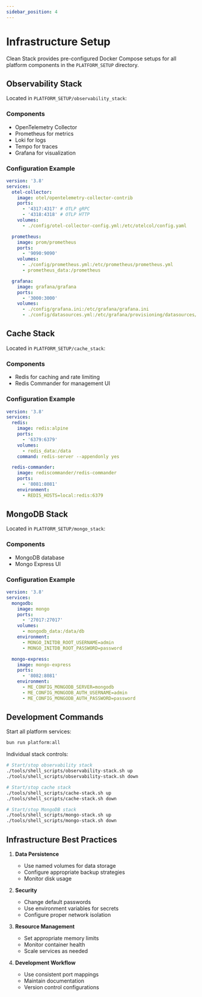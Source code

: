 ```yaml
---
sidebar_position: 4
---
```


# Infrastructure Setup

Clean Stack provides pre-configured Docker Compose setups for all platform components in the `PLATFORM_SETUP` directory.

## Observability Stack

Located in `PLATFORM_SETUP/observability_stack`:

### Components

- OpenTelemetry Collector
- Prometheus for metrics
- Loki for logs
- Tempo for traces
- Grafana for visualization

### Configuration Example

```yaml
version: '3.8'
services:
  otel-collector:
    image: otel/opentelemetry-collector-contrib
    ports:
      - '4317:4317' # OTLP gRPC
      - '4318:4318' # OTLP HTTP
    volumes:
      - ./config/otel-collector-config.yml:/etc/otelcol/config.yaml

  prometheus:
    image: prom/prometheus
    ports:
      - '9090:9090'
    volumes:
      - ./config/prometheus.yml:/etc/prometheus/prometheus.yml
      - prometheus_data:/prometheus

  grafana:
    image: grafana/grafana
    ports:
      - '3000:3000'
    volumes:
      - ./config/grafana.ini:/etc/grafana/grafana.ini
      - ./config/datasources.yml:/etc/grafana/provisioning/datasources/datasources.yml
```

## Cache Stack

Located in `PLATFORM_SETUP/cache_stack`:

### Components

- Redis for caching and rate limiting
- Redis Commander for management UI

### Configuration Example

```yaml
version: '3.8'
services:
  redis:
    image: redis:alpine
    ports:
      - '6379:6379'
    volumes:
      - redis_data:/data
    command: redis-server --appendonly yes

  redis-commander:
    image: rediscommander/redis-commander
    ports:
      - '8081:8081'
    environment:
      - REDIS_HOSTS=local:redis:6379
```

## MongoDB Stack

Located in `PLATFORM_SETUP/mongo_stack`:

### Components

- MongoDB database
- Mongo Express UI

### Configuration Example

```yaml
version: '3.8'
services:
  mongodb:
    image: mongo
    ports:
      - '27017:27017'
    volumes:
      - mongodb_data:/data/db
    environment:
      - MONGO_INITDB_ROOT_USERNAME=admin
      - MONGO_INITDB_ROOT_PASSWORD=password

  mongo-express:
    image: mongo-express
    ports:
      - '8082:8081'
    environment:
      - ME_CONFIG_MONGODB_SERVER=mongodb
      - ME_CONFIG_MONGODB_AUTH_USERNAME=admin
      - ME_CONFIG_MONGODB_AUTH_PASSWORD=password
```

## Development Commands

Start all platform services:

```bash
bun run platform:all
```

Individual stack controls:

```bash
# Start/stop observability stack
./tools/shell_scripts/observability-stack.sh up
./tools/shell_scripts/observability-stack.sh down

# Start/stop cache stack
./tools/shell_scripts/cache-stack.sh up
./tools/shell_scripts/cache-stack.sh down

# Start/stop MongoDB stack
./tools/shell_scripts/mongo-stack.sh up
./tools/shell_scripts/mongo-stack.sh down
```

## Infrastructure Best Practices

1. **Data Persistence**

   - Use named volumes for data storage
   - Configure appropriate backup strategies
   - Monitor disk usage

2. **Security**

   - Change default passwords
   - Use environment variables for secrets
   - Configure proper network isolation

3. **Resource Management**

   - Set appropriate memory limits
   - Monitor container health
   - Scale services as needed

4. **Development Workflow**
   - Use consistent port mappings
   - Maintain documentation
   - Version control configurations
